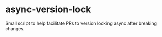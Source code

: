 # async-version-lock
Small script to help facilitate PRs to version locking async after breaking changes.
